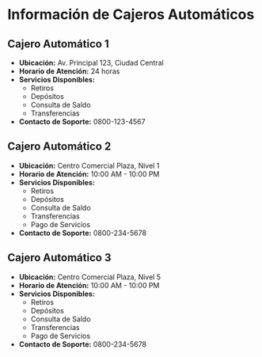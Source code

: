 ﻿# Información de Cajeros Automáticos

## Cajero Automático 1

- **Ubicación:** Av. Principal 123, Ciudad Central
- **Horario de Atención:** 24 horas
- **Servicios Disponibles:**
  - Retiros
  - Depósitos
  - Consulta de Saldo
  - Transferencias
- **Contacto de Soporte:** 0800-123-4567

## Cajero Automático 2

- **Ubicación:** Centro Comercial Plaza, Nivel 1
- **Horario de Atención:** 10:00 AM - 10:00 PM
- **Servicios Disponibles:**
  - Retiros
  - Depósitos
  - Consulta de Saldo
  - Transferencias
  - Pago de Servicios
- **Contacto de Soporte:** 0800-234-5678

## Cajero Automático 3

- **Ubicación:** Centro Comercial Plaza, Nivel 5
- **Horario de Atención:** 10:00 AM - 10:00 PM
- **Servicios Disponibles:**
  - Retiros
  - Depósitos
  - Consulta de Saldo
  - Transferencias
  - Pago de Servicios
- **Contacto de Soporte:** 0800-234-5678
